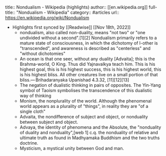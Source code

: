 title:: Nondualism - Wikipedia (highlights)
author:: [[en.wikipedia.org]]
full-title:: "Nondualism - Wikipedia"
category:: #articles
url:: https://en.wikipedia.org/wiki/Nondualism

- Highlights first synced by [[Readwise]] [[Nov 18th, 2022]]
	- nondualism, also called non-duality, means "not two" or "one undivided without a second".[1][2] Nondualism primarily refers to a mature state of consciousness, in which the dichotomy of I-other is "transcended", and awareness is described as "centerless" and "without dichotomies"
	- An ocean is that one seer, without any duality [Advaita]; this is the Brahma-world, O King. Thus did Yajnavalkya teach him. This is his highest goal, this is his highest success, this is his highest world, this is his highest bliss. All other creatures live on a small portion of that bliss.— Brihadaranyaka Upanishad 4.3.32, [11][12][13]
	- The negation of dualistic thinking in pairs of opposites. The Yin-Yang symbol of Taoism symbolises the transcendence of this dualistic way of thinking
	- Monism, the nonplurality of the world. Although the phenomenal world appears as a plurality of "things", in reality they are "of a single cloth"
	- Advaita, the nondifference of subject and object, or nonduality between subject and object.
	- Advaya, the identity of phenomena and the Absolute, the "nonduality of duality and nonduality",[web 1] c.q. the nonduality of relative and ultimate truth as found in Madhyamaka Buddhism and the two truths doctrine.
	- Mysticism, a mystical unity between God and man.